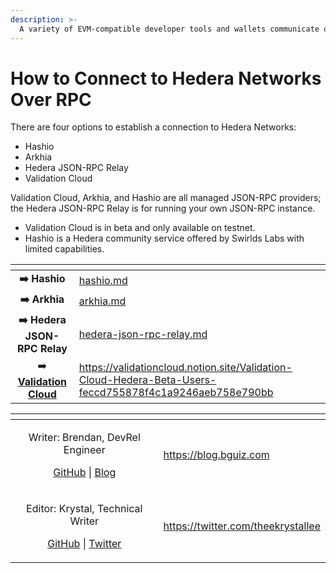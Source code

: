 ```yaml
---
description: >-
  A variety of EVM-compatible developer tools and wallets communicate over JSON-RPC, so here is how to set them up!
---
```


# How to Connect to Hedera Networks Over RPC

There are four options to establish a connection to Hedera Networks:

* Hashio
* Arkhia
* Hedera JSON-RPC Relay
* Validation Cloud&#x20;

Validation Cloud, Arkhia, and Hashio are all managed JSON-RPC providers; the Hedera JSON-RPC Relay is for running your own JSON-RPC instance.&#x20;

* Validation Cloud is in beta and only available on testnet.
* Hashio is a Hedera community service offered by Swirlds Labs with limited capabilities.

<table data-card-size="large" data-view="cards"><thead><tr><th align="center"></th><th data-hidden data-card-target data-type="content-ref"></th><th data-hidden data-card-cover data-type="files"></th></tr></thead><tbody><tr><td align="center"><strong>➡️ Hashio</strong></td><td><a href="hashio.md">hashio.md</a></td><td></td></tr><tr><td align="center"><strong>➡️ Arkhia</strong></td><td><a href="arkhia.md">arkhia.md</a></td><td></td></tr><tr><td align="center"><strong>➡️ Hedera JSON-RPC Relay</strong></td><td><a href="hedera-json-rpc-relay.md">hedera-json-rpc-relay.md</a></td><td></td></tr><tr><td align="center">➡️ <a href="https://docs.validationcloud.io/about/hedera/json-rpc-relay-api"><strong>Validation Cloud</strong></a></td><td><a href="https://validationcloud.notion.site/Validation-Cloud-Hedera-Beta-Users-feccd755878f4c1a9246aeb758e790bb">https://validationcloud.notion.site/Validation-Cloud-Hedera-Beta-Users-feccd755878f4c1a9246aeb758e790bb</a></td><td></td></tr></tbody></table>



<table data-card-size="large" data-view="cards"><thead><tr><th align="center"></th><th data-hidden data-card-target data-type="content-ref"></th></tr></thead><tbody><tr><td align="center"><p>Writer: Brendan, DevRel Engineer</p><p><a href="https://github.com/bguiz">GitHub</a> | <a href="https://blog.bguiz.com">Blog</a></p></td><td><a href="https://blog.bguiz.com">https://blog.bguiz.com</a></td></tr><tr><td align="center"><p>Editor: Krystal, Technical Writer</p><p><a href="https://github.com/theekrystallee">GitHub</a> | <a href="https://twitter.com/theekrystallee">Twitter</a></p></td><td><a href="https://twitter.com/theekrystallee">https://twitter.com/theekrystallee</a></td></tr></tbody></table>


